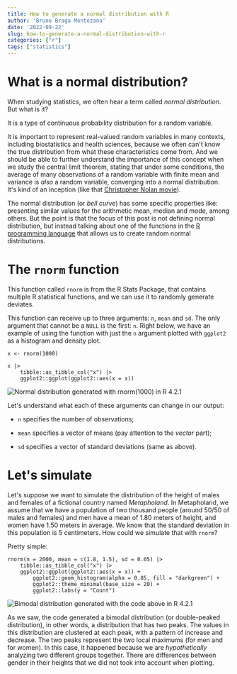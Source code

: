 ```yaml
---
title: How to generate a normal distribution with R
author: 'Bruno Braga Montezano'
date: '2022-09-22'
slug: how-to-generate-a-normal-distribution-with-r
categories: ["r"]
tags: ["statistics"]
---
```


# What is a normal distribution?

When studying statistics, we often hear a term called *normal distribution*.
But what is it?

It is a type of continuous probability distribution for a random variable.

It is important to represent real-valued random variables in many contexts,
including biostatistics and health sciences, because we often can't know the
true distribution from what these characteristics come from. And we should be
able to further understand the importance of this concept when we study the
central limit theorem, stating that under some conditions, the average of
many observations of a random variable with finite mean and variance is *also*
a random variable, converging into a normal distribution. It's kind of an inception
(like that [Christopher Nolan movie](https://www.warnerbros.com/movies/inception)).

The normal distribution (or *bell curve*) has some specific properties like:
presenting similar values for the arithmetic mean, median and mode, among others.
But the point is that the focus of this post is not defining normal distribution,
but instead talking about one of the functions in the [R programming language](https://cran.r-project.org/index.html)
that allows us to create random normal distributions.

# The `rnorm` function

This function called `rnorm` is from the R Stats Package, that contains multiple
R statistical functions, and we can use it to randomly generate deviates.

This function can receive up to three arguments: `n`, `mean` and `sd`. The only
argument that cannot be a `NULL` is the first: `n`.
Right below, we have an example of using the function with just the `n` argument
plotted with `ggplot2` as a histogram and density plot.

    x <- rnorm(1000)
    
    x |> 
        tibble::as_tibble_col("x") |> 
        ggplot2::ggplot(ggplot2::aes(x = x))

![Normal distribution generated with `rnorm(1000)` in R 4.2.1](/images/posts/2022-09-22-how-to-generate-a-normal-distribution-with-r/normal.png)

Let's understand what each of these arguments can change in our output:

- `n` specifies the number of observations;

- `mean` specifies a vector of means (pay attention to the *vector* part);

- `sd` specifies a vector of standard deviations (same as above).

# Let's simulate

Let's suppose we want to simulate the distribution of the height of males and
females of a fictional country named *Metapholand*. In Metapholand, we assume
that we have a population of two thousand people (around 50/50 of males and females)
and men have a mean of 1.80
meters of height, and women have 1.50 meters in average. We know that the standard
deviation in this population is 5 centimeters. How could we simulate that with
`rnorm`?

Pretty simple:

    rnorm(n = 2000, mean = c(1.8, 1.5), sd = 0.05) |>
        tibble::as_tibble_col("x") |>
        ggplot2::ggplot(ggplot2::aes(x = x)) +
            ggplot2::geom_histogram(alpha = 0.85, fill = "darkgreen") +
            ggplot2::theme_minimal(base_size = 20) +
            ggplot2::labs(y = "Count")

![Bimodal distribution generated with the code above in R 4.2.1](/images/posts/2022-09-22-how-to-generate-a-normal-distribution-with-r/bimodal.png)

As we saw, the code generated a bimodal distribution (or double-peaked distribution),
in other words, a distribution
that has two peaks.
The values in this distribution are clustered at each peak, with a pattern of
increase and decrease. The two peaks represent the two local maximums (for men
and for women).
In this case, it happened because we are *hypothetically*
analyzing two different groups together. There are differences between gender in
their heights that we did not took into account when plotting.
